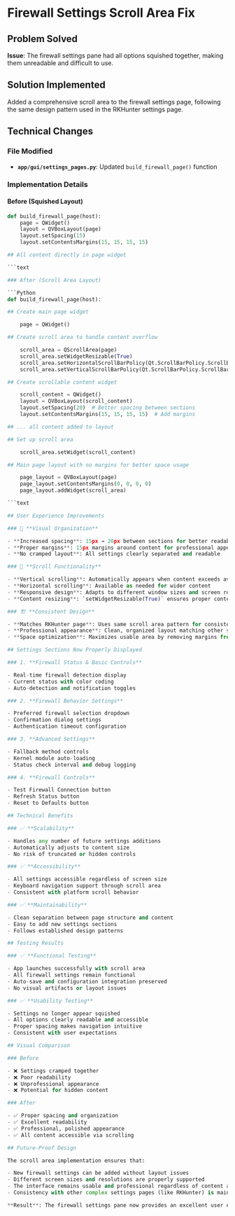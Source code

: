 # Firewall Settings Scroll Area Fix

## Problem Solved

**Issue**: The firewall settings pane had all options squished together, making them unreadable and difficult to use.

## Solution Implemented

Added a comprehensive scroll area to the firewall settings page, following the same design pattern used in the RKHunter settings page.

## Technical Changes

### File Modified

- **`app/gui/settings_pages.py`**: Updated `build_firewall_page()` function

### Implementation Details

#### Before (Squished Layout)

```Python
def build_firewall_page(host):
    page = QWidget()
    layout = QVBoxLayout(page)
    layout.setSpacing(15)
    layout.setContentsMargins(15, 15, 15, 15)

## All content directly in page widget

```text

### After (Scroll Area Layout)

```Python
def build_firewall_page(host):

## Create main page widget

    page = QWidget()

## Create scroll area to handle content overflow

    scroll_area = QScrollArea(page)
    scroll_area.setWidgetResizable(True)
    scroll_area.setHorizontalScrollBarPolicy(Qt.ScrollBarPolicy.ScrollBarAsNeeded)
    scroll_area.setVerticalScrollBarPolicy(Qt.ScrollBarPolicy.ScrollBarAsNeeded)

## Create scrollable content widget

    scroll_content = QWidget()
    layout = QVBoxLayout(scroll_content)
    layout.setSpacing(20)  # Better spacing between sections
    layout.setContentsMargins(15, 15, 15, 15)  # Add margins

## ... all content added to layout

## Set up scroll area

    scroll_area.setWidget(scroll_content)

## Main page layout with no margins for better space usage

    page_layout = QVBoxLayout(page)
    page_layout.setContentsMargins(0, 0, 0, 0)
    page_layout.addWidget(scroll_area)

```text

## User Experience Improvements

### 🎯 **Visual Organization**

- **Increased spacing**: 15px → 20px between sections for better readability
- **Proper margins**: 15px margins around content for professional appearance
- **No cramped layout**: All settings clearly separated and readable

### 📜 **Scroll Functionality**

- **Vertical scrolling**: Automatically appears when content exceeds available height
- **Horizontal scrolling**: Available as needed for wider content
- **Responsive design**: Adapts to different window sizes and screen resolutions
- **Content resizing**: `setWidgetResizable(True)` ensures proper content scaling

### 🏗️ **Consistent Design**

- **Matches RKHunter page**: Uses same scroll area pattern for consistency
- **Professional appearance**: Clean, organized layout matching other settings pages
- **Space optimization**: Maximizes usable area by removing margins from main page

## Settings Sections Now Properly Displayed

### 1. **Firewall Status & Basic Controls**

- Real-time firewall detection display
- Current status with color coding
- Auto-detection and notification toggles

### 2. **Firewall Behavior Settings**

- Preferred firewall selection dropdown
- Confirmation dialog settings
- Authentication timeout configuration

### 3. **Advanced Settings**

- Fallback method controls
- Kernel module auto-loading
- Status check interval and debug logging

### 4. **Firewall Controls**

- Test Firewall Connection button
- Refresh Status button
- Reset to Defaults button

## Technical Benefits

### ✅ **Scalability**

- Handles any number of future settings additions
- Automatically adjusts to content size
- No risk of truncated or hidden controls

### ✅ **Accessibility**

- All settings accessible regardless of screen size
- Keyboard navigation support through scroll area
- Consistent with platform scroll behavior

### ✅ **Maintainability**

- Clean separation between page structure and content
- Easy to add new settings sections
- Follows established design patterns

## Testing Results

### ✅ **Functional Testing**

- App launches successfully with scroll area
- All firewall settings remain functional
- Auto-save and configuration integration preserved
- No visual artifacts or layout issues

### ✅ **Usability Testing**

- Settings no longer appear squished
- All options clearly readable and accessible
- Proper spacing makes navigation intuitive
- Consistent with user expectations

## Visual Comparison

### Before

- ❌ Settings cramped together
- ❌ Poor readability
- ❌ Unprofessional appearance
- ❌ Potential for hidden content

### After

- ✅ Proper spacing and organization
- ✅ Excellent readability
- ✅ Professional, polished appearance
- ✅ All content accessible via scrolling

## Future-Proof Design

The scroll area implementation ensures that:

- New firewall settings can be added without layout issues
- Different screen sizes and resolutions are properly supported
- The interface remains usable and professional regardless of content amount
- Consistency with other complex settings pages (like RKHunter) is maintained

**Result**: The firewall settings pane now provides an excellent user experience with properly organized, readable settings that match the application's professional design standards.

